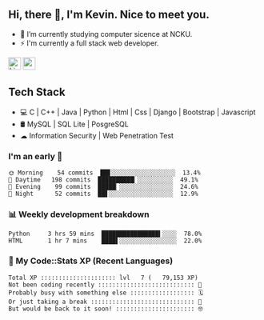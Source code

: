 ## Hi, there 👋, I'm Kevin. Nice to meet you.

- 🌱 I’m currently studying computer sicence at NCKU.
- ⚡ I'm currently a full stack web developer.

<a href="https://www.linkedin.com/in/kevin12686/"><img alt="LinkedIn" src="https://img.shields.io/badge/linkedin%20-%230077B5.svg?&style=for-the-badge&logo=linkedin&logoColor=white" height=25></a>
<a href="https://www.instagram.com/kevin12686/"><img src="https://img.shields.io/badge/instagram-3f729b?&style=for-the-badge&logo=instagram&logoColor=white" height=25></a>

## Tech Stack

* 💻 C | C++ | Java | Python | Html | Css | Django | Bootstrap | Javascript
* 🛢️ MySQL | SQL Lite | PosgreSQL
* ☁ Information Security | Web Penetration Test

### I'm an early 🐤

<!-- early_bird start -->

```text
🌞 Morning    54 commits  ██▊░░░░░░░░░░░░░░░░░░  13.4%
🌆 Daytime   198 commits  ██████████▎░░░░░░░░░░  49.1%
🌃 Evening    99 commits  █████▏░░░░░░░░░░░░░░░  24.6%
🌙 Night      52 commits  ██▋░░░░░░░░░░░░░░░░░░  12.9%
```

<!-- early_bird end -->

### 📊 Weekly development breakdown

<!-- code_time start -->

```text
Python     3 hrs 59 mins  ████████████████▍░░░░  78.0%
HTML       1 hr 7 mins    ████▌░░░░░░░░░░░░░░░░  22.0%
```

<!-- code_time end -->

### 🧰 My Code::Stats XP (Recent Languages)

<!-- codestats start -->

```text
Total XP ::::::::::::::::::::: lvl   7 (   79,153 XP) 
Not been coding recently ::::::::::::::::::::::::::: 🙈
Probably busy with something else :::::::::::::::::: 🗓
Or just taking a break ::::::::::::::::::::::::::::: 🌴
But would be back to it soon! :::::::::::::::::::::: 🤓
```

<!-- codestats end -->
